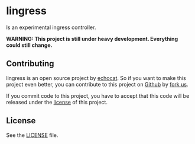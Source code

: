 # lingress

Is an experimental ingress controller.

**WARNING: This project is still under heavy development. Everything could still change.**

## Contributing

lingress is an open source project by [echocat](https://echocat.org).
So if you want to make this project even better, you can contribute to this project on [Github](https://github.com/echocat/lingress)
by [fork us](https://github.com/echocat/lingress/fork).

If you commit code to this project, you have to accept that this code will be released under the [license](#license) of this project.

## License

See the [LICENSE](LICENSE) file.
